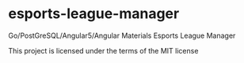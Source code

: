 # esports-league-manager
Go/PostGreSQL/Angular5/Angular Materials Esports League Manager

This project is licensed under the terms of the MIT license